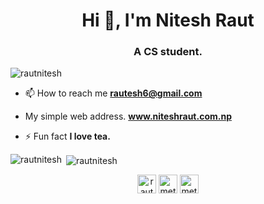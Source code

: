 <h1 align="center">Hi 👋, I'm Nitesh Raut</h1>
<h3 align="center">A CS student.</h3>

<p align="left"> <img src="https://komarev.com/ghpvc/?username=rautnitesh" alt="rautnitesh" /> </p>

- 📫 How to reach me **rautesh6@gmail.com**

- My simple web address.  **www.niteshraut.com.np**

- ⚡ Fun fact **I love tea.**



<p><img align="left" src="https://github-readme-stats.vercel.app/api/top-langs/?username=rautnitesh&layout=compact" alt="rautnitesh" /></p>

<p>&nbsp;<img align="center" src="https://github-readme-stats.vercel.app/api?username=rautnitesh&show_icons=true" alt="rautnitesh" /></p>

<p align="center">
<a href="https://linkedin.com/in/rautnitesh" target="blank"><img align="center" src="https://cdn.jsdelivr.net/npm/simple-icons@3.0.1/icons/linkedin.svg" alt="rautesh" height="30" width="30" /></a>
<a href="https://fb.com/metheraut" target="blank"><img align="center" src="https://cdn.jsdelivr.net/npm/simple-icons@3.0.1/icons/facebook.svg" alt="metheraut" height="30" width="30" /></a>
<a href="https://instagram.com/metheraut" target="blank"><img align="center" src="https://cdn.jsdelivr.net/npm/simple-icons@3.0.1/icons/instagram.svg" alt="metheraut" height="30" width="30" /></a>
</p>
